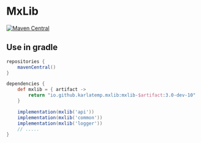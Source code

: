 # MxLib

[![Maven Central](https://img.shields.io/maven-central/v/io.github.karlatemp.mxlib/mxlib-api.svg?label=Maven%20Central)](https://search.maven.org/search?q=g:io.github.karlatemp.mxlib)

## Use in gradle

```groovy
repositories {
    mavenCentral()
}

dependencies {
    def mxlib = { artifact ->
        return "io.github.karlatemp.mxlib:mxlib-$artifact:3.0-dev-10"
    }

    implementation(mxlib('api'))
    implementation(mxlib('common'))
    implementation(mxlib('logger'))
    // .....
}

```
